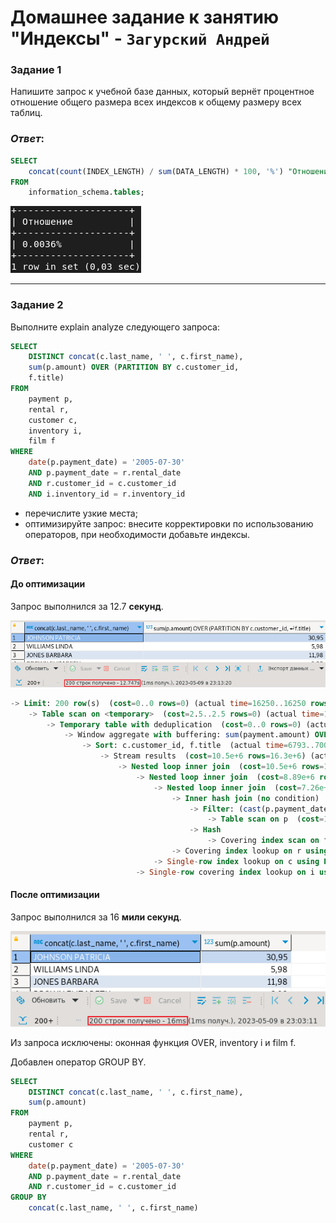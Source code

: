 # Домашнее задание к занятию "Индексы" - `Загурский Андрей`

### Задание 1

Напишите запрос к учебной базе данных, который вернёт процентное отношение общего размера всех индексов к общему размеру всех таблиц.

### *Ответ*:

```sql
SELECT
	concat(count(INDEX_LENGTH) / sum(DATA_LENGTH) * 100, '%') "Отношение"
FROM
	information_schema.tables;
```

![image](https://github.com/Anders1994/Homework/blob/main/ScreenShots/%D0%A1%D0%BA%D1%80%D0%B8%D0%BD%20544.png)

---

### Задание 2

Выполните explain analyze следующего запроса:
```sql
SELECT
	DISTINCT concat(c.last_name, ' ', c.first_name),
	sum(p.amount) OVER (PARTITION BY c.customer_id,
	f.title)
FROM
	payment p,
	rental r,
	customer c,
	inventory i,
	film f
WHERE
	date(p.payment_date) = '2005-07-30'
	AND p.payment_date = r.rental_date
	AND r.customer_id = c.customer_id
	AND i.inventory_id = r.inventory_id
```

- перечислите узкие места;
- оптимизируйте запрос: внесите корректировки по использованию операторов, при необходимости добавьте индексы.

### *Ответ*:
#### До оптимизации

Запрос выполнился за 12.7 **секунд**.

![image](https://github.com/Anders1994/Homework/blob/main/ScreenShots/%D0%A1%D0%BA%D1%80%D0%B8%D0%BD%20554.png)

```sql
-> Limit: 200 row(s)  (cost=0..0 rows=0) (actual time=16250..16250 rows=200 loops=1)
    -> Table scan on <temporary>  (cost=2.5..2.5 rows=0) (actual time=16250..16250 rows=200 loops=1)
        -> Temporary table with deduplication  (cost=0..0 rows=0) (actual time=16250..16250 rows=391 loops=1)
            -> Window aggregate with buffering: sum(payment.amount) OVER (PARTITION BY c.customer_id,f.title )   (actual time=6793..15721 rows=642000 loops=1)
                -> Sort: c.customer_id, f.title  (actual time=6793..7007 rows=642000 loops=1)
                    -> Stream results  (cost=10.5e+6 rows=16.3e+6) (actual time=0.653..5088 rows=642000 loops=1)
                        -> Nested loop inner join  (cost=10.5e+6 rows=16.3e+6) (actual time=0.647..4180 rows=642000 loops=1)
                            -> Nested loop inner join  (cost=8.89e+6 rows=16.3e+6) (actual time=0.644..3622 rows=642000 loops=1)
                                -> Nested loop inner join  (cost=7.26e+6 rows=16.3e+6) (actual time=0.638..3012 rows=642000 loops=1)
                                    -> Inner hash join (no condition)  (cost=1.61e+6 rows=16.1e+6) (actual time=0.628..251 rows=634000 loops=1)
                                        -> Filter: (cast(p.payment_date as date) = '2005-07-30')  (cost=1.68 rows=16086) (actual time=0.0545..66.6 rows=634 loops=1)
                                            -> Table scan on p  (cost=1.68 rows=16086) (actual time=0.0346..8.36 rows=16044 loops=1)
                                        -> Hash
                                            -> Covering index scan on f using idx_title  (cost=103 rows=1000) (actual time=0.0409..0.386 rows=1000 loops=1)
                                    -> Covering index lookup on r using rental_date (rental_date=p.payment_date)  (cost=0.25 rows=1.01) (actual time=0.00276..0.00378 rows=1.01 loops=634000)
                                -> Single-row index lookup on c using PRIMARY (customer_id=r.customer_id)  (cost=250e-6 rows=1) (actual time=500e-6..543e-6 rows=1 loops=642000)
                            -> Single-row covering index lookup on i using PRIMARY (inventory_id=r.inventory_id)  (cost=250e-6 rows=1) (actual time=382e-6..467e-6 rows=1 loops=642000)
```

#### После оптимизации

Запрос выполнился за 16 **мили секунд**.

![image](https://github.com/Anders1994/Homework/blob/main/ScreenShots/%D0%A1%D0%BA%D1%80%D0%B8%D0%BD%20555.png)

Из запроса исключены: оконная функция OVER, inventory i и film f. 

Добавлен оператор GROUP BY.

```sql
SELECT
	DISTINCT concat(c.last_name, ' ', c.first_name),
	sum(p.amount)
FROM
	payment p,
	rental r,
	customer c
WHERE
	date(p.payment_date) = '2005-07-30'
	AND p.payment_date = r.rental_date
	AND r.customer_id = c.customer_id
GROUP BY
	concat(c.last_name, ' ', c.first_name)
```